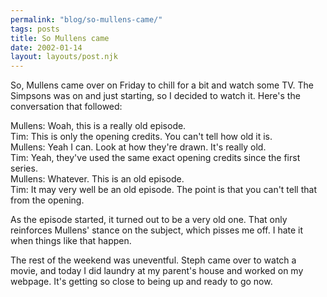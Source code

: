 ```yaml
---
permalink: "blog/so-mullens-came/"
tags: posts
title: So Mullens came
date: 2002-01-14
layout: layouts/post.njk
---
```


So, Mullens came over on Friday to chill for a bit and watch some TV. The Simpsons was on and just starting, so I decided to watch it. Here's the conversation that followed:

Mullens: Woah, this is a really old episode.  
Tim: This is only the opening credits. You can't tell how old it is.  
Mullens: Yeah I can. Look at how they're drawn. It's really old.  
Tim: Yeah, they've used the same exact opening credits since the first series.  
Mullens: Whatever. This is an old episode.  
Tim: It may very well be an old episode. The point is that you can't tell that from the opening.

As the episode started, it turned out to be a very old one. That only reinforces Mullens' stance on the subject, which pisses me off. I hate it when things like that happen.

The rest of the weekend was uneventful. Steph came over to watch a movie, and today I did laundry at my parent's house and worked on my webpage. It's getting so close to being up and ready to go now.